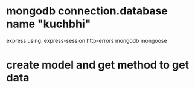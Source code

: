 # mongodb connection.database name "kuchbhi"

express using.
express-session
http-errors
mongodb
mongoose


# create model and get method to get data